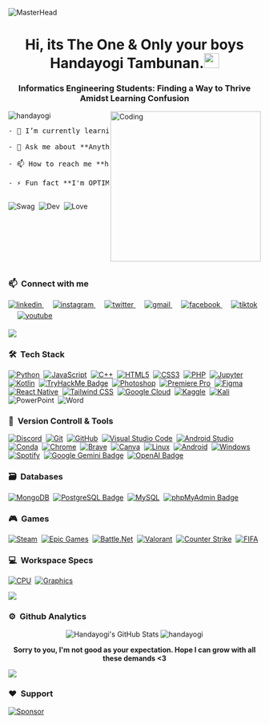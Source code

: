 ![MasterHead](https://user-images.githubusercontent.com/10498744/210012254-234538ff-d198-48aa-8964-37e6fd45d227.gif)
<h1 align="center">Hi, its The One & Only your boys Handayogi Tambunan.<img src="https://github.com/abdoachhoubi/abdoachhoubi/blob/main/gifs/Hi.gif" width="30"></h1>
<h3 align="center">Informatics Engineering Students: Finding a Way to Thrive Amidst Learning Confusion</h3>

<img src="https://i.giphy.com/media/v1.Y2lkPTc5MGI3NjExYW43cXNlZDQwN2JzeGx0cGk0YjYxNWdna3pyejJwcnoxemM5cHF5ZCZlcD12MV9pbnRlcm5hbF9naWZfYnlfaWQmY3Q9Zw/0lGd2OXXHe4tFhb7Wh/giphy.gif" alt="Coding" align="right" width="300">

<p align="left"> <img src="https://komarev.com/ghpvc/?username=handayogi&label=Profile%20views&color=0e75b6&style=flat" alt="handayogi" /> </p>

<pre>
- 🌱 I’m currently learning **All the things I like in Informatics**

- 💬 Ask me about **Anything that I know, hehe..**

- 📫 How to reach me **handayogitambunan@gmail.com**

- ⚡ Fun fact **I'm OPTIMUS PRIME, OUGHUGH AGHAGH**

</pre>
  
![Swag](http://ForTheBadge.com/images/badges/built-with-swag.svg)&nbsp;
![Dev](http://ForTheBadge.com/images/badges/built-by-developers.svg)&nbsp;
![Love](http://ForTheBadge.com/images/badges/built-with-love.svg)&nbsp;

<img width="50%" height="10" src="https://user-images.githubusercontent.com/73097560/115834477-dbab4500-a447-11eb-908a-139a6edaec5c.gif">

### 📫 &nbsp;Connect with me
<p>
  <a href="https://www.linkedin.com/in/handayogitambunan/" target="_blank">
    <img src=https://img.shields.io/badge/linkedin-%2300acee.svg?color=405DE6&style=for-the-badge&logo=linkedin&logoColor=white alt=linkedin style="margin-bottom: 5px;" />
  </a>&emsp;
  <a href="https://instagram.com/yogiitmbnn_" target="_blank">
    <img src=https://img.shields.io/badge/instagram-%ff5851db.svg?color=C13584&style=for-the-badge&logo=instagram&logoColor=white alt=instagram style="margin-bottom: 5px;" />
  </a>&emsp;
  <a href="https://twitter.com/zzyvnxx" target="_blank">
    <img src=https://img.shields.io/badge/twitter-%2300acee.svg?color=1DA1F2&style=for-the-badge&logo=twitter&logoColor=white alt=twitter style="margin-bottom: 5px;" />
  </a>&emsp;
  <a href="mailto:handayogitambunan@gmail.com" target="_blank">
    <img src=https://img.shields.io/badge/-Gmail-D14836?style=for-the-badge&logo=Gmail&logoColor=white alt=gmail style="margin-bottom: 5px;" />
  </a>&emsp;
  <a href="https://www.facebook.com/handayogi.tambunan" target="_blank">
    <img src=https://img.shields.io/badge/Facebook-1877F2?style=for-the-badge&logo=facebook&logoColor=white alt=facebook style="margin-bottom: 5px;" />
  </a>&emsp;
  <a href="https://www.tiktok.com/@yogiitmbnn_" target="_blank">
    <img src=https://img.shields.io/badge/TikTok-000000?style=for-the-badge&logo=tiktok&logoColor=white alt=tiktok style="margin-bottom: 5px;" />
  </a>&emsp;
  <a href="https://youtube.com/@zyggz?si=2wBB5A3v1jLZrQaR" target="_blank">
    <img src=https://img.shields.io/badge/YouTube-FF0000?style=for-the-badge&logo=youtube&logoColor=white alt=youtube style="margin-bottom: 5px;" />
  </a>
</p>

<img src="https://user-images.githubusercontent.com/73097560/115834477-dbab4500-a447-11eb-908a-139a6edaec5c.gif">

### 🛠 &nbsp;Tech Stack

[![Python](https://img.shields.io/badge/python-3670A0?style=for-the-badge&logo=python&logoColor=ffdd54)](https://www.python.org/)&nbsp;
[![JavaScript](https://img.shields.io/badge/JavaScript%20-%23F7DF1E.svg?style=for-the-badge&logo=javascript&logoColor=black)](https://developer.mozilla.org/en-US/docs/Web/JavaScript)&nbsp;
[![C++](https://img.shields.io/badge/c++-%2300599C.svg?style=for-the-badge&logo=c%2B%2B&logoColor=white)](https://devdocs.io/cpp/)&nbsp;
[![HTML5](https://img.shields.io/badge/html5-%23E34F26.svg?style=for-the-badge&logo=html5&logoColor=white)](https://developer.mozilla.org/en-US/docs/Web/HTML)&nbsp;
[![CSS3](https://img.shields.io/badge/css3-%231572B6.svg?style=for-the-badge&logo=css3&logoColor=white)](https://developer.mozilla.org/en-US/docs/Web/CSS)&nbsp;
[![PHP](https://img.shields.io/badge/PHP-777BB4?style=for-the-badge&logo=php&logoColor=white)](https://www.php.net/)&nbsp;
[![Jupyter](https://img.shields.io/badge/Jupyter-F37626?logo=jupyter&logoColor=fff&style=for-the-badge)](https://jupyter.org/)&nbsp;
[![Kotlin](https://img.shields.io/badge/Kotlin-0095D5?&style=for-the-badge&logo=kotlin&logoColor=white)](https://kotlinlang.org/)&nbsp;
[![TryHackMe Badge](https://img.shields.io/badge/TryHackMe-212C42?logo=tryhackme&logoColor=fff&style=for-the-badge)](https://tryhackme.com/)&nbsp;
[![Photoshop](https://img.shields.io/badge/Adobe%20Photoshop-31A8FF?style=for-the-badge&logo=Adobe%20Photoshop&logoColor=black)](https://www.adobe.com/id_en/products/photoshop.html)&nbsp;
[![Premiere Pro](https://img.shields.io/badge/Adobe%20Premiere%20Pro-9999FF?style=for-the-badge&logo=Adobe%20Premiere%20Pro&logoColor=white)](https://www.adobe.com/id_en/products/premiere.html)&nbsp;
[![Figma](https://img.shields.io/badge/figma-%23F24E1E.svg?style=for-the-badge&logo=figma&logoColor=white)](https://www.figma.com/)&nbsp;
[![React Native](https://img.shields.io/badge/React_Native-20232A?style=for-the-badge&logo=react&logoColor=61DAFB)](https://reactnative.dev/)&nbsp;
[![Tailwind CSS](https://img.shields.io/badge/Tailwind_CSS-38B2AC?style=for-the-badge&logo=tailwind-css&logoColor=white)](https://tailwindcss.com/)&nbsp;
[![Google Cloud](https://img.shields.io/badge/GoogleCloud-%234285F4.svg?style=for-the-badge&logo=google-cloud&logoColor=white)](https://cloud.google.com/)&nbsp;
[![Kaggle](https://img.shields.io/badge/Kaggle-20BEFF?style=for-the-badge&logo=Kaggle&logoColor=white)](https://www.kaggle.com/)&nbsp;
[![Kali](https://img.shields.io/badge/Kali_Linux-557C94?style=for-the-badge&logo=kali-linux&logoColor=white)](https://www.kali.org/)&nbsp;
![PowerPoint](https://img.shields.io/badge/Microsoft_PowerPoint-B7472A?style=for-the-badge&logo=microsoft-powerpoint&logoColor=white)&nbsp;
![Word](https://img.shields.io/badge/Microsoft_Word-2B579A?style=for-the-badge&logo=microsoft-word&logoColor=white)&nbsp;

### 🧰 &nbsp;Version Controll & Tools 

[![Discord](https://img.shields.io/badge/Discord-7289DA?style=for-the-badge&logo=discord&logoColor=white)](https://discord.com/)&nbsp;
[![Git](https://img.shields.io/badge/git-%23F05033.svg?style=for-the-badge&logo=git&logoColor=white)](https://git-scm.com/)&nbsp;
[![GitHub](https://img.shields.io/badge/github-%23121011.svg?style=for-the-badge&logo=github&logoColor=white)](https://www.github.com)&nbsp;
[![Visual Studio Code](https://img.shields.io/badge/Visual_Studio_Code-0078D4?style=for-the-badge&logo=visual%20studio%20code&logoColor=white)](https://code.visualstudio.com/)&nbsp;
[![Android Studio](https://img.shields.io/badge/Android_Studio-3DDC84?style=for-the-badge&logo=android-studio&logoColor=white)](https://developer.android.com/studio)&nbsp;
[![Conda](https://img.shields.io/badge/conda-342B029.svg?&style=for-the-badge&logo=anaconda&logoColor=white)](https://anaconda.org/anaconda/conda)&nbsp;
[![Chrome](https://img.shields.io/badge/Google_chrome-4285F4?style=for-the-badge&logo=Google-chrome&logoColor=white)](https://www.google.com/chrome/)&nbsp;
[![Brave](https://img.shields.io/badge/Brave-FB542B?style=for-the-badge&logo=Brave&logoColor=white)](https://brave.com/)&nbsp;
[![Canva](https://img.shields.io/badge/Canva-%2300C4CC.svg?style=for-the-badge&logo=Canva&logoColor=white)](https://www.canva.com)&nbsp;
[![Linux](https://img.shields.io/badge/Linux-FCC624?style=for-the-badge&logo=linux&logoColor=black)](https://www.linux.org/)&nbsp;
[![Android](https://img.shields.io/badge/Android-3DDC84?style=for-the-badge&logo=android&logoColor=white)](https://www.android.com/)&nbsp;
[![Windows](https://img.shields.io/badge/Windows-0078D6?style=for-the-badge&logo=windows&logoColor=white)](https://www.microsoft.com/en-us/windows?r=1)&nbsp;
[![Spotify](https://img.shields.io/badge/Spotify-1ED760?&style=for-the-badge&logo=spotify&logoColor=white)](https://open.spotify.com/)&nbsp;
[![Google Gemini Badge](https://img.shields.io/badge/Google%20Gemini-8E75B2?logo=googlegemini&logoColor=fff&style=for-the-badge)](https://gemini.google.com/app)&nbsp;
[![OpenAI Badge](https://img.shields.io/badge/OpenAI-412991?logo=openai&logoColor=fff&style=for-the-badge)](https://chatgpt.com/)

### 🗃 &nbsp;Databases

[![MongoDB](https://img.shields.io/badge/MongoDB-%234ea94b.svg?style=for-the-badge&logo=mongodb&logoColor=white)](https://www.mongodb.com/)&nbsp;
[![PostgreSQL Badge](https://img.shields.io/badge/PostgreSQL-4169E1?logo=postgresql&logoColor=fff&style=for-the-badge)](https://www.postgresql.org/)&nbsp;
[![MySQL](https://img.shields.io/badge/MySQL-005C84?style=for-the-badge&logo=mysql&logoColor=white)](https://www.mysql.com/)&nbsp;
[![phpMyAdmin Badge](https://img.shields.io/badge/phpMyAdmin-6C78AF?logo=phpmyadmin&logoColor=fff&style=for-the-badge)](https://www.phpmyadmin.net/)&nbsp;

### 🎮 &nbsp;Games

[![Steam](https://img.shields.io/badge/Steam-000000?style=for-the-badge&logo=steam&logoColor=white)](https://steamcommunity.com/profiles/76561199201428711/)&nbsp;
[![Epic Games](https://img.shields.io/badge/Epic%20Games-313131?style=for-the-badge&logo=Epic%20Games&logoColor=white)](https://store.epicgames.com/en-US/)&nbsp;
[![Battle.Net](https://img.shields.io/badge/Battle.net-000?style=for-the-badge&logo=battle.net&logoColor=148EFF)](https://us.shop.battle.net/en-us)&nbsp;
[![Valorant](https://img.shields.io/badge/Riot_Games-D32936?style=for-the-badge&logo=riot-games&logoColor=white)](https://www.riotgames.com/en)&nbsp;
[![Counter Strike](https://img.shields.io/badge/Counter_Strike-000000?style=for-the-badge&logo=counter-strike&logoColor=white)](https://www.counter-strike.net/)&nbsp;
[![FIFA](https://img.shields.io/badge/FIFA-B7312F?style=for-the-badge&logo=fifa&logoColor=white)](https://www.fifa.com/en)&nbsp;

### 💻 &nbsp;Workspace Specs

[![CPU](https://img.shields.io/badge/Intel-Core_i5_7400-0071C5?style=for-the-badge&logo=intel&logoColor=white)](https://www.intel.com/content/www/us/en/products/sku/97147/intel-core-i57400-processor-6m-cache-up-to-3-50-ghz/specifications.html)&nbsp;
[![Graphics](https://img.shields.io/badge/NVIDIA-GTX950-76B900?style=for-the-badge&logo=nvidia&logoColor=white)](https://www.techpowerup.com/gpu-specs/geforce-gtx-950.c2747)&nbsp;

<img src="https://user-images.githubusercontent.com/73097560/115834477-dbab4500-a447-11eb-908a-139a6edaec5c.gif">

### ⚙️ &nbsp;Github Analytics
<p align="center">
  <img src="https://github-readme-stats.vercel.app/api?username=handayogi&include_all_commits=true&count_private=true&show_icons=true&line_height=20&title_color=7A7ADB&icon_color=2234AE&text_color=D3D3D3&bg_color=0,000000,130F40" alt="Handayogi's GitHub Stats">
  <img src="https://github-readme-stats.vercel.app/api/top-langs?username=handayogi&show_icons=true&locale=en&layout=compact&line_height=20&title_color=7A7ADB&icon_color=2234AE&text_color=D3D3D3&bg_color=0,000000,130F40" alt="handayogi" />
</p>

<p align="center"><b>Sorry to you, I'm not good as your expectation. Hope I can grow with all these demands <3</b></p>

<img src="https://user-images.githubusercontent.com/73097560/115834477-dbab4500-a447-11eb-908a-139a6edaec5c.gif">

### ❤️ &nbsp;Support
[![Sponsor](https://img.shields.io/badge/Ko--fi-F16061?style=for-the-badge&logo=ko-fi&logoColor=white)](https://ko-fi.com/iigoy)&nbsp;
